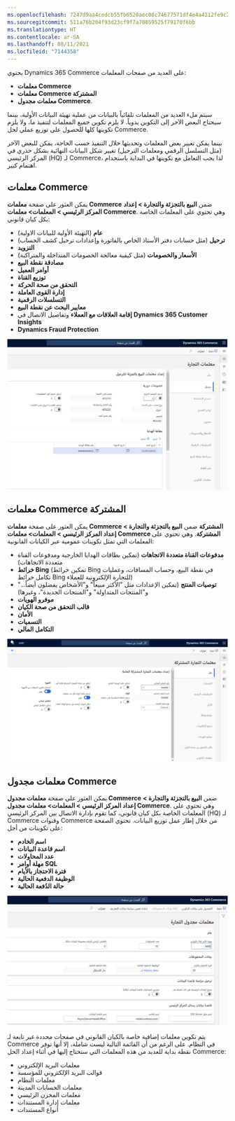 ```yaml
---
ms.openlocfilehash: 7247d9aa4cedcb55fb6520aec08c74677571df4e4a4212fe9c20f6670cd233a6
ms.sourcegitcommit: 511a76b204f93d23cf9f7a70059525f79170f6bb
ms.translationtype: HT
ms.contentlocale: ar-SA
ms.lasthandoff: 08/11/2021
ms.locfileid: "7144358"
---
```

يحتوي Dynamics 365 Commerce على العديد من صفحات المعلمات: 

-   **معلمات Commerce**
-   **معلمات Commerce المشتركة**
-   **معلمات مجدول Commerce**. 

سيتم ملء العديد من المعلمات تلقائياً بالبيانات من عملية تهيئة البيانات الأولية، بينما سيحتاج البعض الآخر إلى التكوين يدوياً. لا يلزم تكوين جميع المعلمات لتنفيذ ما، ولا يلزم تكوينها كلها للحصول على توزيع عملي لحل Commerce. 

بينما يمكن تغيير بعض المعلمات وتحديثها خلال التنفيذ حسب الحاجة، يمكن للبعض الآخر (مثل التسلسل الرقمي ومعلمات الترحيل) تغيير شكل البيانات النهائية بشكل جذري في المركز الرئيسي (HQ) لـ Commerce، لذا يجب التعامل مع تكوينها في البداية باستخدام اهتمام كبير.  

## <a name="commerce-parameters"></a>معلمات Commerce

يمكن العثور على صفحة **معلمات Commerce** ضمن **البيع بالتجزئة والتجارة > إعداد المركز الرئيسي > المعلمات> معلمات Commerce**. وهي تحتوي على المعلمات الخاصة بكل كيان قانوني:

-   **عام** (التهيئة الأولية للبيانات الاولية)
-   **ترحيل** (مثل حسابات دفتر الأستاذ الخاص بالفاتورة وإعدادات ترحيل كشف الحساب) 
-   **التزويد**
-   **الأسعار والخصومات** (مثل كيفية معالجة الخصومات المتداخلة والمتراكبة)
-   **مصادقة نقطة البيع**
-   **أوامر العميل**
-   **توزيع القناة**
-   **التحقق من صحة الحركة**
-   **إدارة القوى العاملة**
-   **التسلسلات الرقمية**
-   **معايير البحث عن نقطة البيع**
-   **إقامة العلاقات مع العملاء** وتفاصيل الاتصال في **Dynamics 365 Customer Insights**  
-   **Dynamics Fraud Protection**  


[ ![لقطة شاشة لصفحة إعداد معلمات البيع بالتجزئة للترحيل](../media/retail-parameters-for-posting-03-ss.jpg) ](../media/retail-parameters-for-posting-03-ss.jpg#lightbox)

## <a name="commerce-shared-parameters"></a>معلمات Commerce المشتركة

يمكن العثور على صفحة **معلمات Commerce المشتركة** ضمن **البيع بالتجزئة والتجارة > إعداد المركز الرئيسي > المعلمات> معلمات Commerce المشتركة**. وهي تحتوي على المعلمات التي تمثل تكوينات عمومية عبر الكيانات القانونية:

-   **مدفوعات القناة متعددة الاتجاهات** (تمكين بطاقات الهدايا الخارجية ومدفوعات القناة متعددة الاتجاهات)
-   **خرائط Bing** (تمكين خرائط Bing في نقطة البيع، وحساب المسافات، وعمليات تكامل خرائط Bing للتجارة الإلكترونية للعملاء)
-   **توصيات المنتج** (تمكين الإعدادات مثل "الأكثر مبيعاً" و"‬‏‫الأشخاص يفضلون أيضاً..." و"المنتجات المتداولة" و"المنتجات الجديدة"، وغيرها)
-   **موفرو الهويات**
-   **قالب التحقق من صحة الكيان**
-   **الأمان**
-   **التسميات**
-   **التكامل المالي**
 

[ ![لقطة شاشة لصفحة إعداد معلمات commerce المشتركة العامة](../media/shared-parameters-04-ss.jpg) ](../media/shared-parameters-04-ss.jpg#lightbox)

## <a name="commerce-scheduler-parameters"></a>معلمات مجدول Commerce

يمكن العثور على صفحة **معلمات مجدول Commerce** ضمن **البيع بالتجزئة والتجارة > إعداد المركز الرئيسي > المعلمات> معلمات مجدول Commerce**. وهي تحتوي على المعلمات الخاصة بكل كيان قانوني، كما تقوم بإدارة الاتصال بين المركز الرئيسي (HQ) لـ Commerce وقنوات Commerce من خلال إطار عمل توزيع البيانات. تحتوي الصفحة على تكوينات من أجل:

-   **اسم الخادم**
-   **اسم قاعدة البيانات**
-   **عدد المحاولات**
-   **مهلة أوامر SQL**
-   **فترة الاحتجاز بالأيام**
-   **الوظيفة الدفعية الحالية**
-   **حالة الدُفعة الحالية**
  
[ ![لقطة شاشة توضح معلمات مجدول Commerce](../media/scheduler-parameters-05-ss.jpg) ](../media/scheduler-parameters-05-ss.jpg#lightbox)

يتم تكوين معلمات إضافية خاصة بالكيان القانوني في صفحات محددة غير تابعة لـ Commerce في النظام. على الرغم من أن القائمة التالية ليست شاملة، إلا أنها توفر نقطة بداية للعديد من هذه المعلمات التي ستحتاج إليها في أثناء إعداد الحل Commerce:

-   معلمات البريد الإلكتروني
-   قوالب البريد الإلكتروني للمؤسسة
-   معلمات النظام
-   معلمات الحسابات المدينة
-   معلمات المخزن الرئيسي
-   معلمات إدارة المستندات
-   أنواع المستندات 

